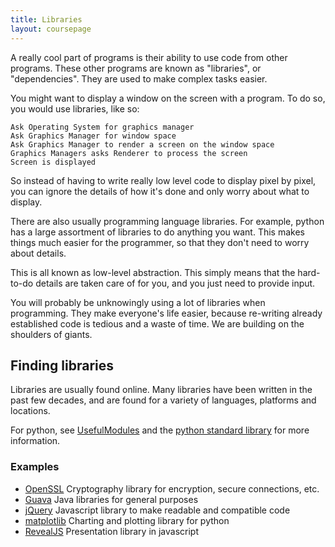 ```yaml
---
title: Libraries
layout: coursepage
---
```


A really cool part of programs is their ability to use code from other programs. These other programs are known as "libraries", or "dependencies". They are used to make complex tasks easier.

You might want to display a window on the screen with a program. To do so, you would use libraries, like so:

    Ask Operating System for graphics manager
    Ask Graphics Manager for window space
    Ask Graphics Manager to render a screen on the window space
    Graphics Managers asks Renderer to process the screen
    Screen is displayed

So instead of having to write really low level code to display pixel by pixel, you can ignore the details of how it's done and only worry about what to display.

There are also usually programming language libraries. For example, python has a large assortment of libraries to do anything you want. This makes things much easier for the programmer, so that they don't need to worry about details.

This is all known as low-level abstraction. This simply means that the hard-to-do details are taken care of for you, and you just need to provide input.

You will probably be unknowingly using a lot of libraries when programming. They make everyone's life easier, because re-writing already established code is tedious and a waste of time. We are building on the shoulders of giants.

## Finding libraries
Libraries are usually found online. Many libraries have been written in the past few decades, and are found for a variety of languages, platforms and locations.

For python, see [UsefulModules](http://wiki.python.org/moin/UsefulModules) and the [python standard library](http://docs.python.org/2/library/) for more information.

### Examples
- [OpenSSL](http://www.openssl.org/) Cryptography library for encryption, secure connections, etc.
- [Guava](http://code.google.com/p/guava-libraries/) Java libraries for general purposes
- [jQuery](http://jquery.com/) Javascript library to make readable and compatible code
- [matplotlib](http://matplotlib.org/) Charting and plotting library for python
- [RevealJS](http://lab.hakim.se/reveal-js/#/) Presentation library in javascript
